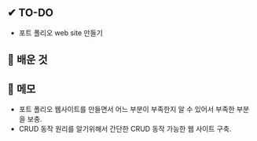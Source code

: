 ## ✔ TO-DO

- 포트 폴리오 web site 만들기

## 💾 배운 것

## 📝 메모

- 포트 폴리오 웹사이트를 만들면서 어느 부분이 부족한지 알 수 있어서 부족한 부분을 보충.
- CRUD 동작 원리를 알기위해서 간단한 CRUD 동작 가능한 웹 사이트 구축.
